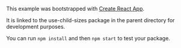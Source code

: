 This example was bootstrapped with [Create React App](https://github.com/facebook/create-react-app).

It is linked to the use-child-sizes package in the parent directory for development purposes.

You can run `npm install` and then `npm start` to test your package.

